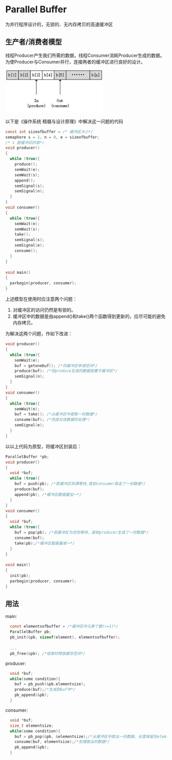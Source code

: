 # Parallel Buffer #

为并行程序设计的，无锁的、无内存拷贝的高速缓冲区

## 生产者/消费者模型 ##

线程Producer产生我们所需的数据，线程Consumer消耗Producer生成的数据。为使Producer与Consumer并行，连接两者的缓冲区进行良好的设计。

![生产者/消费者问题的有限循环缓冲区](./Image/parallelbuffer.jpg "生产者/消费者问题的有限循环缓冲" )

以下是《操作系统 精髓与设计原理》中解决这一问题的代码
~~~c
const int sizeofbuffer = /* 缓冲区大小*/
semaphore s = 1, n = 0, e = sizeofbuffer;
/* s 是缓冲区的锁*/
void producer()
{
  while (true){
    produce();
    semWait(e);
    semWait(s);
    append();
    semSignal(s);
    semSignal(n);
  }
}
void consumer()
{
  while (true){
    semWait(n);
    semWait(s);
    take();
    semSignal(s);
    semSignal(e);
    consume();
  }
}

void main()
{
  parbegin(producer, consumer);
}
~~~


上述模型在使用时应注意两个问题：
1. 对缓冲区的访问仍然是有锁的。
2. 缓冲区中的数据是由append()和take()两个函数得到更新的，应尽可能的避免内存拷贝。

为解决这两个问题，作如下改进：

~~~c
void producer()
{
  while (true){
    semWait(e);
    buf = getonebuf(); /*向缓冲区申请空间*/
    produce(buf); /*将produce生成的数据放置于缓冲区*/
    semSignal(n);
  }
}
void consumer()
{
  while (true){
    semWait(n);
    buf = take(); /*从缓冲区中提取一份数据*/
    consume(buf); /*完成对该数据的处理*/
    semSignal(e);
  }
}
~~~

以以上代码为原型，将缓冲区封装后：

~~~c
ParallelBuffer *pb;
void producer()
{
  void *buf;
  while (true){
    buf = push(pb); /*若缓冲区则满等待,直到consumer取走了一份数据*/
    produce(buf);
    append(pb); /*缓冲区数据量加一*/
  }
}
void consumer()
{
  void *buf;
  while (true){
    buf = pop(pb); /*若缓冲区为空则等待，直到producer生成了一份数据*/
    consume(buf);
    take(pb);/*缓冲区数据量减一*/
  }
}

void main()
{
  init(pb);
  parbegin(producer, consumer);
}
~~~
## 用法 ##

main:
~~~c
  const elementsofbuffer = /*缓冲区中元素个数(>=1)*/
  ParallelBuffer pb;
  pb_init(&pb, sizeof(element), elementsofbuffer);

  ...
  pb_free(&pb); /*结束时释放缓存空间*/
~~~
producer:
~~~c
  void *buf;
  while(some condition){
    buf = pb_push(&pb,elementsize);
    produce(buf);/*生成到buf中*/
    pb_append(&pb);
  }
~~~
consumer:
~~~c
  void *buf;
  size_t elementsize;
  while(some condition){
    buf = pb_pop(&pb, &elementsize);/*从缓冲区中取出一份数据，长度保留在elementsize中*/
    consume(buf, elementsize);/*处理取出的数据*/
    pb_append(&pb);
  }
~~~

